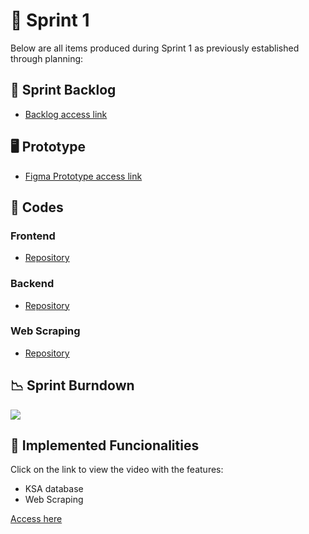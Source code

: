 # 🏁 Sprint 1 

Below are all items produced during Sprint 1 as previously established through planning:

## 📝 Sprint Backlog

* [Backlog access link](https://github.com/CodeSquirrel-API/RecrutaTech/blob/main/docs/Product-Backlog-v1.pdf)

## 🖥️ Prototype

* [Figma Prototype access link](https://www.figma.com/proto/5QZUAPbahVMfZfRvnEVBPe/API-6-RecrutaTech?type=design&node-id=276-3&t=VdXPKaglrhw11UuY-1&scaling=min-zoom&page-id=0%3A29&mode=design)

## 📃 Codes

### Frontend

* [Repository](https://github.com/CodeSquirrel-API/RecrutaTech-FrontEnd)

### Backend

* [Repository](https://github.com/CodeSquirrel-API/RecrutaTech-BackEnd)

### Web Scraping

* [Repository](https://github.com/CodeSquirrel-API/Scraping)


## 📉 Sprint Burndown

![](link)

## 💫 Implemented Funcionalities

Click on the link to view the video with the features:
* KSA database
* Web Scraping

[Access here]()


